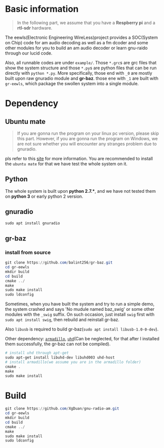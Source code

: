 # Basic information
> In the following part, we assume that you have a **Respberry pi** and a **rtl-sdr** hardware.

The eewls(Electronic Engineering WireLess)project provides a SOC(System on Chip) code for am audio decoding as well as a fm dcoder and some other modules for you to build an am audio decoder or learn gnu-raido through our lucid code.

Also, all runnable codes are under `example/`. Those `*.grc`s are grc files that show the system structure and those `*.py`s are python files that can be run directly with `python *.py`. More specifically, those end with `_0`  are mostly built upon raw gnuradio module and **gr-baz**. those ene with `_1` are built with `gr-eewls`, which package the swollen system into a single module.

# Dependency

## Ubuntu mate


> If you are gonna run the program on your linux pc version, please skip this part.
However, if you are gonna run the program on Windows, we are not sure whether you will encounter any stranges problem due to gnuradio.

pls refer to this [site](https://www.raspberrypi.org/downloads/) for more information. You are recommended to install the `ubuntu mate` for that we have test the whole system on it.
## Python
The whole system is built upon **python 2.7.\***, and we have not tested them on **python 3** or early python 2 version.

## gnuradio
```powershell
sudo apt install gnuradio
```

## gr-baz
### install from source
```powershell
git clone https://github.com/balint256/gr-baz.git
cd gr-eewls
mkdir build
cd build
cmake ../
make
sudo make install
sudo ldconfig
```
Sometimes, when you have built the system and try to run a simple demo, the system crashed and says 'No mudule named baz_swig' or some other modules with the `_swig` suffix. On such occasion, just install `swig` first with `sudo apt install swig`, then rebuild and reinstall gr-baz.

Also `libusb` is required to build gr-baz(`sudo apt install libusb-1.0-0-dev`).

Other dependency: [`armadillo`](https://github.com/conradsnicta/armadillo-code), [`uhd`](https://github.com/EttusResearch/uhd)(Can be neglected, for that after I installed them successfully, the gr-baz can not be compiled).

```powershell
# install uhd through apt-get
sudo apt-get install libuhd-dev libuhd003 uhd-host
# install armadillo(we assume you are in the armadillo folder)
cmake .
make
sudo make install
```

# Build

```powershell
git clone https://github.com/XgDuan/gnu-radio-am.git
cd gr-eewls
mkdir build
cd build
cmake ../
make
sudo make install
sudo ldconfig
```